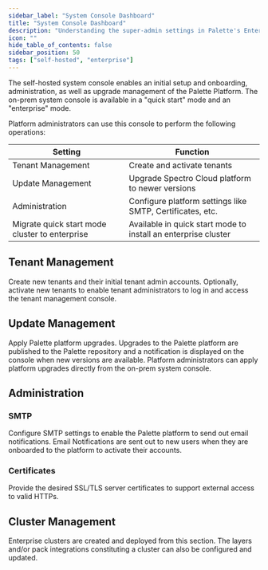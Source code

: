 ```yaml
---
sidebar_label: "System Console Dashboard"
title: "System Console Dashboard"
description: "Understanding the super-admin settings in Palette's Enterprise (on-premise) variant."
icon: ""
hide_table_of_contents: false
sidebar_position: 50
tags: ["self-hosted", "enterprise"]
---
```



The self-hosted system console enables an initial setup and onboarding, administration, as well as upgrade management of the Palette Platform. The on-prem system console is available in a "quick start" mode and an "enterprise" mode.

Platform administrators can use this console to perform the following operations:

| Setting | Function |
| --- | --- |
| Tenant Management | Create and activate tenants |
| Update Management | Upgrade Spectro Cloud platform to newer versions |
| Administration | Configure platform settings like SMTP, Certificates, etc. |
| Migrate quick start mode cluster to enterprise | Available in quick start mode to install an enterprise cluster |

## Tenant Management

Create new tenants and their initial tenant admin accounts. Optionally, activate new tenants to enable tenant administrators to log in and access the tenant management console.

## Update Management

Apply Palette platform upgrades. Upgrades to the Palette platform are published to the Palette repository and a notification is displayed on the console when new versions are available. Platform administrators can apply platform upgrades directly from the on-prem system console.

## Administration

### SMTP

Configure SMTP settings to enable the Palette platform to send out email notifications. Email Notifications are sent out to new users when they are onboarded to the platform to activate their accounts.

### Certificates

Provide the desired SSL/TLS server certificates to support external access to valid HTTPs.

## Cluster Management

Enterprise clusters are created and deployed from this section. The layers and/or pack integrations constituting a cluster can also be configured and updated.
